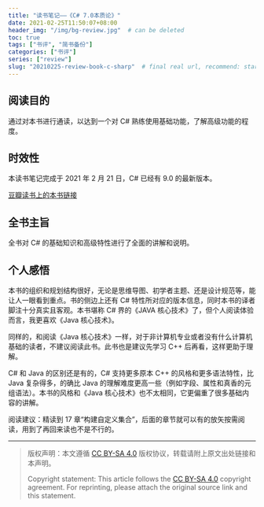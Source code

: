 ```yaml
---
title: "读书笔记——《C# 7.0本质论》"
date: 2021-02-25T11:50:07+08:00
header_img: "/img/bg-review.jpg"  # can be deleted
toc: true
tags: ["书评", "简书备份"]
categories: ["书评"]
series: ["review"]
slug: "20210225-review-book-c-sharp"  # final real url, recommend: start by date, follow lower case words with hyphen splitter. E.g., `20230316-text-title`
---
```


## 阅读目的

通过对本书进行通读，以达到一个对 C# 熟练使用基础功能，了解高级功能的程度。

## 时效性

本读书笔记完成于 2021 年 2 月 21 日，C# 已经有 9.0 的最新版本。

[豆瓣读书上的本书链接](https://book.douban.com/subject/33474759/)

## 全书主旨

全书对 C# 的基础知识和高级特性进行了全面的讲解和说明。

## 个人感悟

本书的组织和规划结构很好，无论是思维导图、初学者主题、还是设计规范等，能让人一眼看到重点。书的侧边上还有 C# 特性所对应的版本信息，同时本书的译者脚注十分真实且客观。本书堪称 C# 界的《JAVA 核心技术》了，但个人阅读体验而言，我更喜欢《Java 核心技术》。

同样的，和阅读《Java 核心技术》一样，对于非计算机专业或者没有什么计算机基础的读者，不建议阅读此书。此书也是建议先学习 C++ 后再看，这样更助于理解。

C# 和 Java 的区别还是有的，C# 支持更多原本 C++ 的风格和更多语法特性，比 Java 复杂得多，的确比 Java 的理解难度更高一些（例如字段、属性和真香的元组语法）。本书的风格和《Java 核心技术》也不太相同，它更偏重了很多基础内容的讲解。

阅读建议：精读到 17 章“构建自定义集合”，后面的章节就可以有的放矢按需阅读，用到了再回来读也不是不行的。

---

> 版权声明：本文遵循 [CC BY-SA 4.0](https://creativecommons.org/licenses/by-sa/4.0/deed.zh) 版权协议，转载请附上原文出处链接和本声明。
>
> Copyright statement: This article follows the [CC BY-SA 4.0](https://creativecommons.org/licenses/by-sa/4.0/deed.en) copyright agreement. For reprinting, please attach the original source link and this statement.
